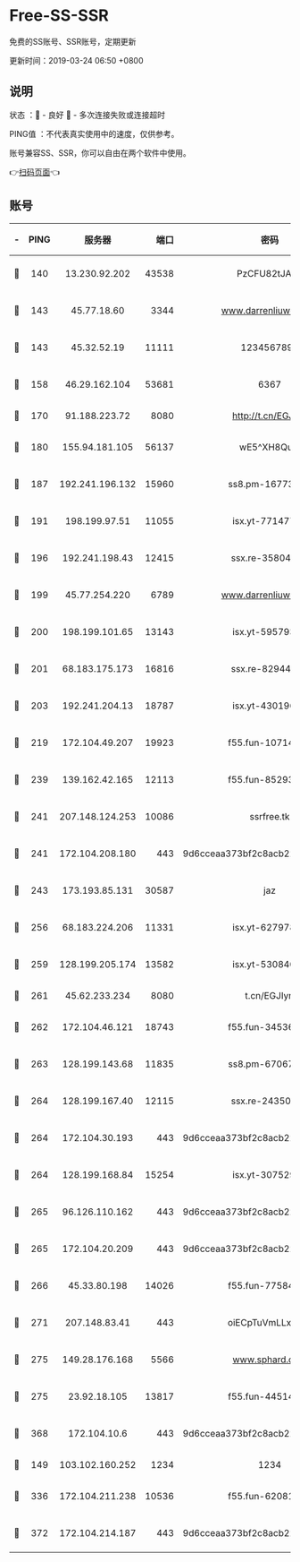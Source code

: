 # Free-SS-SSR

免费的SS账号、SSR账号，定期更新

更新时间：2019-03-24 06:50 +0800

## 说明

状态     ：🙂 - 良好 🙁 - 多次连接失败或连接超时

PING值   ：不代表真实使用中的速度，仅供参考。

账号兼容SS、SSR，你可以自由在两个软件中使用。

👉[扫码页面](https://liesauer.github.io/Free-SS-SSR/)👈

## 账号

|-|PING|服务器|端口|密码|加密方式|区域|
|:----:|:----:|:-----:|-----:|:----:|:----:|:----:|
|🙂|140|13.230.92.202|43538|PzCFU82tJAdZ|aes-256-cfb|JP|
|🙂|143|45.77.18.60|3344|www.darrenliuwei.com|aes-256-cfb|JP|
|🙂|143|45.32.52.19|11111|1234567890|aes-256-cfb|JP|
|🙂|158|46.29.162.104|53681|6367|aes-128-ctr|RU|
|🙂|170|91.188.223.72|8080|http://t.cn/EGJIyrl|rc4-md5|RU|
|🙂|180|155.94.181.105|56137|wE5^XH8Quw|aes-256-cfb|US|
|🙂|187|192.241.196.132|15960|ss8.pm-16773447|aes-256-cfb|US|
|🙂|191|198.199.97.51|11055|isx.yt-77147725|aes-256-cfb|US|
|🙂|196|192.241.198.43|12415|ssx.re-35804966|aes-256-cfb|US|
|🙂|199|45.77.254.220|6789|www.darrenliuwei.com|aes-256-cfb|SG|
|🙂|200|198.199.101.65|13143|isx.yt-59579379|aes-256-cfb|US|
|🙂|201|68.183.175.173|16816|ssx.re-82944807|aes-256-cfb|US|
|🙂|203|192.241.204.13|18787|isx.yt-43019684|aes-256-cfb|US|
|🙂|219|172.104.49.207|19923|f55.fun-10714091|aes-256-cfb|SG|
|🙂|239|139.162.42.165|12113|f55.fun-85293047|aes-256-cfb|SG|
|🙂|241|207.148.124.253|10086|ssrfree.tk|aes-256-cfb|SG|
|🙂|241|172.104.208.180|443|9d6cceaa373bf2c8acb22e60b6a58be6|aes-256-cfb|US|
|🙂|243|173.193.85.131|30587|jaz|aes-256-cfb|US|
|🙂|256|68.183.224.206|11331|isx.yt-62797892|aes-256-cfb|SG|
|🙂|259|128.199.205.174|13582|isx.yt-53084018|aes-256-cfb|SG|
|🙂|261|45.62.233.234|8080|t.cn/EGJIyrl|rc4-md5|CA|
|🙂|262|172.104.46.121|18743|f55.fun-34536533|aes-256-cfb|SG|
|🙂|263|128.199.143.68|11835|ss8.pm-67067139|aes-256-cfb|SG|
|🙂|264|128.199.167.40|12115|ssx.re-24350991|aes-256-cfb|SG|
|🙂|264|172.104.30.193|443|9d6cceaa373bf2c8acb22e60b6a58be6|aes-256-cfb|US|
|🙂|264|128.199.168.84|15254|isx.yt-30752929|aes-256-cfb|SG|
|🙂|265|96.126.110.162|443|9d6cceaa373bf2c8acb22e60b6a58be6|aes-256-cfb|US|
|🙂|265|172.104.20.209|443|9d6cceaa373bf2c8acb22e60b6a58be6|aes-256-cfb|US|
|🙂|266|45.33.80.198|14026|f55.fun-77584907|aes-256-cfb|US|
|🙂|271|207.148.83.41|443|oiECpTuVmLLxk4Ts|aes-256-cfb|AU|
|🙂|275|149.28.176.168|5566|www.sphard.com|aes-256-cfb|AU|
|🙂|275|23.92.18.105|13817|f55.fun-44514106|aes-256-cfb|US|
|🙂|368|172.104.10.6|443|9d6cceaa373bf2c8acb22e60b6a58be6|aes-256-cfb|US|
|🙂|149|103.102.160.252|1234|1234|rc4-md5|JP|
|🙂|336|172.104.211.238|10536|f55.fun-62081235|aes-256-cfb|US|
|🙂|372|172.104.214.187|443|9d6cceaa373bf2c8acb22e60b6a58be6|aes-256-cfb|US|

